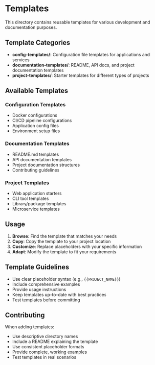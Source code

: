 # Templates

This directory contains reusable templates for various development and documentation purposes.

## Template Categories

- **config-templates/**: Configuration file templates for applications and services
- **documentation-templates/**: README, API docs, and project documentation templates
- **project-templates/**: Starter templates for different types of projects

## Available Templates

### Configuration Templates
- Docker configurations
- CI/CD pipeline configurations
- Application config files
- Environment setup files

### Documentation Templates
- README.md templates
- API documentation templates
- Project documentation structures
- Contributing guidelines

### Project Templates
- Web application starters
- CLI tool templates
- Library/package templates
- Microservice templates

## Usage

1. **Browse**: Find the template that matches your needs
2. **Copy**: Copy the template to your project location
3. **Customize**: Replace placeholders with your specific information
4. **Adapt**: Modify the template to fit your requirements

## Template Guidelines

- Use clear placeholder syntax (e.g., `{{PROJECT_NAME}}`)
- Include comprehensive examples
- Provide usage instructions
- Keep templates up-to-date with best practices
- Test templates before committing

## Contributing

When adding templates:
- Use descriptive directory names
- Include a README explaining the template
- Use consistent placeholder formats
- Provide complete, working examples
- Test templates in real scenarios
